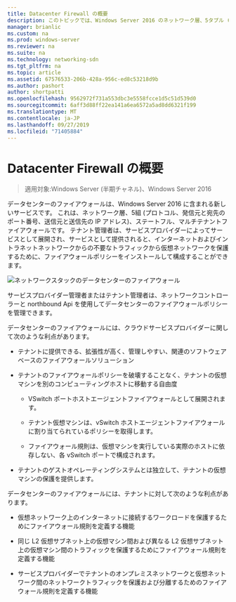 ```yaml
---
title: Datacenter Firewall の概要
description: このトピックでは、Windows Server 2016 のネットワーク層、5タプル (プロトコル、発信元と宛先の IP アドレス、送信元と送信先の IP アドレス)、ステートフル、マルチテナントファイアウォールのデータセンターのファイアウォールについて説明します。
manager: brianlic
ms.custom: na
ms.prod: windows-server
ms.reviewer: na
ms.suite: na
ms.technology: networking-sdn
ms.tgt_pltfrm: na
ms.topic: article
ms.assetid: 67576533-206b-428a-956c-ed8c53218d9b
ms.author: pashort
author: shortpatti
ms.openlocfilehash: 9562972f731a553dbc3e5558fcce1d5c51d539d0
ms.sourcegitcommit: 6aff3d88ff22ea141a6ea6572a5ad8dd6321f199
ms.translationtype: MT
ms.contentlocale: ja-JP
ms.lasthandoff: 09/27/2019
ms.locfileid: "71405884"
---
```

# <a name="datacenter-firewall-overview"></a>Datacenter Firewall の概要

>適用対象:Windows Server (半期チャネル)、Windows Server 2016

データセンターのファイアウォールは、Windows Server 2016 に含まれる新しいサービスです。 これは、ネットワーク層、5組 (プロトコル、発信元と宛先のポート番号、送信元と送信先の IP アドレス)、ステートフル、マルチテナントファイアウォールです。 テナント管理者は、サービスプロバイダーによってサービスとして展開され、サービスとして提供されると、インターネットおよびイントラネットネットワークからの不要なトラフィックから仮想ネットワークを保護するために、ファイアウォールポリシーをインストールして構成することができます。  
  
![ネットワークスタックのデータセンターのファイアウォール](../../../media/Datacenter-Firewall-Overview/MultitenantFirewallOverview2.png)  
  
サービスプロバイダー管理者またはテナント管理者は、ネットワークコントローラーと northbound Api を使用してデータセンターのファイアウォールポリシーを管理できます。  
  
データセンターのファイアウォールには、クラウドサービスプロバイダーに関して次のような利点があります。  
  
-   テナントに提供できる、拡張性が高く、管理しやすい、関連のソフトウェアベースのファイアウォールソリューション  
  
-   テナントのファイアウォールポリシーを破壊することなく、テナントの仮想マシンを別のコンピューティングホストに移動する自由度  
  
    -   VSwitch ポートホストエージェントファイアウォールとして展開されます。  
  
    -   テナント仮想マシンは、vSwitch ホストエージェントファイアウォールに割り当てられているポリシーを取得します。  
  
    -   ファイアウォール規則は、仮想マシンを実行している実際のホストに依存しない、各 vSwitch ポートで構成されます。  
  
-   テナントのゲストオペレーティングシステムとは独立して、テナントの仮想マシンの保護を提供します。  
  
データセンターのファイアウォールには、テナントに対して次のような利点があります。  
  
-   仮想ネットワーク上のインターネットに接続するワークロードを保護するためにファイアウォール規則を定義する機能  
  
-   同じ L2 仮想サブネット上の仮想マシン間および異なる L2 仮想サブネット上の仮想マシン間のトラフィックを保護するためにファイアウォール規則を定義する機能  
  
-   サービスプロバイダーでテナントのオンプレミスネットワークと仮想ネットワーク間のネットワークトラフィックを保護および分離するためのファイアウォール規則を定義する機能  
  


